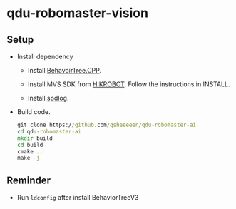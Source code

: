 # qdu-robomaster-vision

## Setup

- Install dependency

  - Install [BehavoirTree.CPP](https://github.com/BehaviorTree/BehaviorTree.CPP).

  - Install MVS SDK from [HIKROBOT](https://www.hikrobotics.com/service/soft.htm). Follow the instructions in INSTALL.

  - Install [spdlog](https://github.com/gabime/spdlog).
  
- Build code.

  ```cmd
  git clone https://github.com/qsheeeeen/qdu-robomaster-ai
  cd qdu-robomaster-ai
  mkdir build
  cd build
  cmake ..
  make -j
  ```

## Reminder

- Run `ldconfig` after install BehaviorTreeV3
